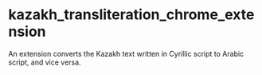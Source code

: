 # kazakh_transliteration_chrome_extension
An extension converts the Kazakh text written in Cyrillic script to Arabic script, and vice versa.
